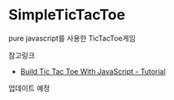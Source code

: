 # SimpleTicTacToe

pure javascript를 사용한 TicTacToe게임


참고링크
- [Build Tic Tac Toe With JavaScript - Tutorial](https://www.youtube.com/watch?v=Y-GkMjUZsmM)

업데이트 예정

